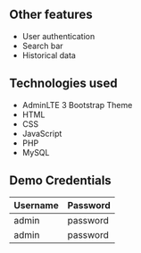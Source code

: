 
## Other features
- User authentication
- Search bar
- Historical data

## Technologies used
- AdminLTE 3 Bootstrap Theme
- HTML
- CSS 
- JavaScript 
- PHP  
- MySQL

## Demo Credentials
| Username      | Password       |
| ------------- | -------------- |
| admin      | password    |
|  admin       | password  |
